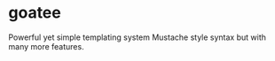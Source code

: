 goatee
======

Powerful yet simple templating system Mustache style syntax but with many more features.
